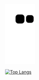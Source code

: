 
![Snake animation](https://github.com/madushadhanushka/github-readme/blob/output/github-contribution-snake.svg)

[![Top Langs](https://github-readme-stats.vercel.app/api/top-langs/?username=AlexThry&theme=transparent)](https://github.com/anuraghazra/github-readme-stats)
